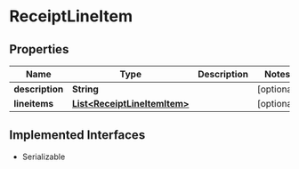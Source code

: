 

# ReceiptLineItem

## Properties

Name | Type | Description | Notes
------------ | ------------- | ------------- | -------------
**description** | **String** |  |  [optional]
**lineitems** | [**List&lt;ReceiptLineItemItem&gt;**](ReceiptLineItemItem.md) |  |  [optional]


## Implemented Interfaces

* Serializable


